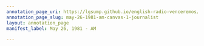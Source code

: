 ```yaml
---
annotation_page_uri: https://lgsump.github.io/english-radio-venceremos/annotations/may-26-1981-am-canvas-1-journalist.json
annotation_page_slug: may-26-1981-am-canvas-1-journalist
layout: annotation_page
manifest_label: May 26, 1981 - AM

---
```

